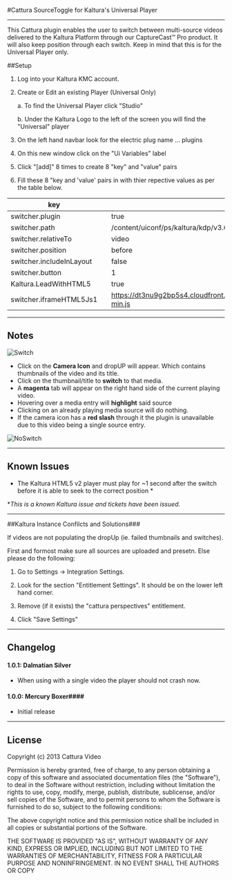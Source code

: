 #Cattura SourceToggle for Kaltura's Universal Player
***
This Cattura plugin enables the user to switch between multi-source videos delivered to the Kaltura Platform through our CaptureCast&trade; Pro product. It will also keep position through each switch. Keep in mind that this is for the Universal Player only. 

##Setup

1. Log into your Kaltura KMC account. 

2. Create or Edit an existing Player (Universal Only)
	
    a. To find the Universal Player click "Studio"

    b. Under the Kaltura Logo to the left of the screen you will find the "Universal" player

3. On the left hand navbar look for the electric plug name ... plugins

4. On this new window click on the "Ui Variables" label

5. Click "[add]" 8 times to create 8 "key" and "value" pairs

6. Fill these 8 "key and 'value' pairs in with thier repective values as per the table below. 
 

| key                      |   | value                                                                             |
|--------------------------|---|-----------------------------------------------------------------------------------|
| switcher.plugin          |   | true                                                                              |
| switcher.path            |   | /content/uiconf/ps/kaltura/kdp/v3.6.9/plugins/facadePlugin.swf                    |
| switcher.relativeTo      |   | video                                                                             |
| switcher.position        |   | before                                                                            |
| switcher.includeInLayout |   | false                                                                             |
| switcher.button          |   | 1                                                                                 |
| Kaltura.LeadWithHTML5    |   | true                                                                              |
| switcher.iframeHTML5Js1  |   | https://dt3nu9g2bp5s4.cloudfront.net/assets/sourcetoggle/2.0.0/js/switcher-min.js |

***

## Notes ##

![Switch](http://i.imgur.com/jNymEl5.png)

* Click on the **Camera Icon** and dropUP will appear. Which contains thumbnails of the video and its title.
* Click on the thumbnail/title to **switch** to that media.
* A **magenta** tab will appear on the right hand side of the current playing video.
* Hovering over a media entry will **highlight** said source
* Clicking on an already playing media source will do nothing. 
* If the camera icon has a **red slash** through it the plugin is unavailable due to this video being a single source entry.

![NoSwitch](http://i.imgur.com/qumfVQ6.png)

***
## Known Issues ##
  
 * The Kaltura HTML5 v2 player must play for ~1 second after the switch before it is able to seek to the correct position *

*_This is a known Kaltura issue and tickets have been issued._

***
##Kaltura Instance Confilcts and Solutions###

If videos are not populating the dropUp (ie. failed thumbnails and switches).

First and formost make sure all sources are uploaded and presetn. Else please do the following:
1. Go to Settings -> Integration Settings.

2. Look for the section "Entitlement Settings". It should be on the lower left hand corner. 

3. Remove (if it exists) the "cattura perspectives" entitlement.

4. Click "Save Settings"


***

## Changelog ##

#### 1.0.1: Dalmatian Silver ####

* When using with a single video the player should not crash now. 

#### 1.0.0: Mercury Boxer####

* Initial release


***
## License ##

Copyright (c) 2013 Cattura Video

Permission is hereby granted, free of charge, to any person obtaining a copy of this software and associated documentation files (the "Software"), to deal in the Software without restriction, including without limitation the rights to use, copy, modify, merge, publish, distribute, sublicense, and/or sell copies of the Software, and to permit persons to whom the Software is furnished to do so, subject to the following conditions:

The above copyright notice and this permission notice shall be included in all copies or substantial portions of the Software.

THE SOFTWARE IS PROVIDED "AS IS", WITHOUT WARRANTY OF ANY KIND, EXPRESS OR IMPLIED, INCLUDING BUT NOT LIMITED TO THE WARRANTIES OF MERCHANTABILITY, FITNESS FOR A PARTICULAR PURPOSE AND NONINFRINGEMENT. IN NO EVENT SHALL THE AUTHORS OR COPY